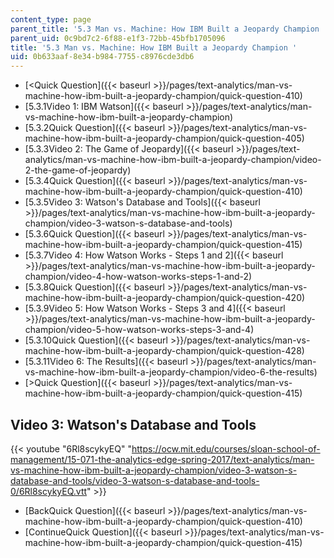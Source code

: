 ```yaml
---
content_type: page
parent_title: '5.3 Man vs. Machine: How IBM Built a Jeopardy Champion '
parent_uid: 0c9bd7c2-6f88-e1f3-72bb-45bfb1705096
title: '5.3 Man vs. Machine: How IBM Built a Jeopardy Champion '
uid: 0b633aaf-8e34-b984-7755-c8976cde3db6
---
```


*   [<Quick Question]({{< baseurl >}}/pages/text-analytics/man-vs-machine-how-ibm-built-a-jeopardy-champion/quick-question-410)
*   [5.3.1Video 1: IBM Watson]({{< baseurl >}}/pages/text-analytics/man-vs-machine-how-ibm-built-a-jeopardy-champion)
*   [5.3.2Quick Question]({{< baseurl >}}/pages/text-analytics/man-vs-machine-how-ibm-built-a-jeopardy-champion/quick-question-405)
*   [5.3.3Video 2: The Game of Jeopardy]({{< baseurl >}}/pages/text-analytics/man-vs-machine-how-ibm-built-a-jeopardy-champion/video-2-the-game-of-jeopardy)
*   [5.3.4Quick Question]({{< baseurl >}}/pages/text-analytics/man-vs-machine-how-ibm-built-a-jeopardy-champion/quick-question-410)
*   [5.3.5Video 3: Watson's Database and Tools]({{< baseurl >}}/pages/text-analytics/man-vs-machine-how-ibm-built-a-jeopardy-champion/video-3-watson-s-database-and-tools)
*   [5.3.6Quick Question]({{< baseurl >}}/pages/text-analytics/man-vs-machine-how-ibm-built-a-jeopardy-champion/quick-question-415)
*   [5.3.7Video 4: How Watson Works - Steps 1 and 2]({{< baseurl >}}/pages/text-analytics/man-vs-machine-how-ibm-built-a-jeopardy-champion/video-4-how-watson-works-steps-1-and-2)
*   [5.3.8Quick Question]({{< baseurl >}}/pages/text-analytics/man-vs-machine-how-ibm-built-a-jeopardy-champion/quick-question-420)
*   [5.3.9Video 5: How Watson Works - Steps 3 and 4]({{< baseurl >}}/pages/text-analytics/man-vs-machine-how-ibm-built-a-jeopardy-champion/video-5-how-watson-works-steps-3-and-4)
*   [5.3.10Quick Question]({{< baseurl >}}/pages/text-analytics/man-vs-machine-how-ibm-built-a-jeopardy-champion/quick-question-428)
*   [5.3.11Video 6: The Results]({{< baseurl >}}/pages/text-analytics/man-vs-machine-how-ibm-built-a-jeopardy-champion/video-6-the-results)
*   [\>Quick Question]({{< baseurl >}}/pages/text-analytics/man-vs-machine-how-ibm-built-a-jeopardy-champion/quick-question-415)

Video 3: Watson's Database and Tools
------------------------------------

{{< youtube "6Rl8scykyEQ" "https://ocw.mit.edu/courses/sloan-school-of-management/15-071-the-analytics-edge-spring-2017/text-analytics/man-vs-machine-how-ibm-built-a-jeopardy-champion/video-3-watson-s-database-and-tools/video-3-watson-s-database-and-tools-0/6Rl8scykyEQ.vtt" >}}

*   [BackQuick Question]({{< baseurl >}}/pages/text-analytics/man-vs-machine-how-ibm-built-a-jeopardy-champion/quick-question-410)
*   [ContinueQuick Question]({{< baseurl >}}/pages/text-analytics/man-vs-machine-how-ibm-built-a-jeopardy-champion/quick-question-415)